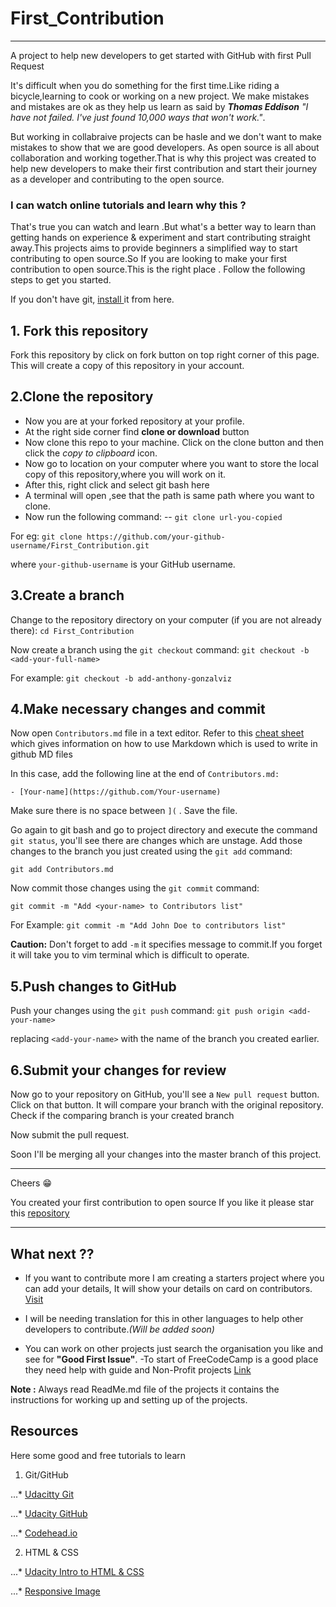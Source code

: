 # First_Contribution
---
A project to help new developers to get started with GitHub with first Pull Request

It's difficult when you do something for the first time.Like riding a bicycle,learning to cook or working on a new project. We make mistakes and mistakes are ok as they help us learn as said by *__Thomas Eddison__* *"I have not failed. I've just found 10,000 ways that won't work."*.

But working in collabraive projects can be hasle and we don't want to make mistakes to show that we are good developers. As open source is all about collaboration and working together.That is why this project was created to help new developers to make their first contribution and start their journey as a developer and contributing to the open source.

### I can watch online tutorials and learn why this ?

That's true you can watch and learn .But what's a better way to learn than getting hands on experience & experiment and start contributing straight away.This projects aims to provide beginners a simplified way to start contributing to open source.So If you are looking to make your first contribution to open source.This is the right place . Follow the following steps to  get you started.

If you don't have git, [install ]( https://help.github.com/articles/set-up-git/) it from here.

## 1. Fork this repository
Fork this repository by click on fork button on top right corner of this page.
This will create a copy of this repository in your account.

## 2.Clone the repository

* Now you are at your forked repository at your profile.
* At the right side corner find  __clone or download__ button
* Now clone this repo to your machine. Click on the clone button and then click the *copy to clipboard* icon.
* Now go to location on your computer where you want to store the local copy of this repository,where you will work on it.
* After this, right click and select git bash here
* A terminal will open ,see that the path is same path where you want to clone.
* Now run the following command:
--
`git clone url-you-copied`

For eg:
`git clone https://github.com/your-github-username/First_Contribution.git`

where `your-github-username` is your GitHub username.

## 3.Create a branch

Change to the repository directory on your computer (if you are not already there):
`cd First_Contribution`

Now create a branch using the `git checkout` command:
`git checkout -b <add-your-full-name>`

For example:
`git checkout -b add-anthony-gonzalviz`

## 4.Make necessary changes and commit

Now open `Contributors.md` file in a text editor. Refer to this [cheat sheet](https://github.com/adam-p/markdown-here/wiki/Markdown-Cheatsheet) which gives information on how to use Markdown which is used to write in github MD files

In this case, add the following line at the end of `Contributors.md:`

`- [Your-name](https://github.com/Your-username)`

Make sure there is no space between `](` . Save the file.

Go again to git bash and go to project directory and execute the command `git status`, you'll see there are changes which are unstage. Add those changes to the branch you just created using the `git add` command:

`git add Contributors.md`

Now commit those changes using the `git commit` command:

`git commit -m "Add <your-name> to Contributors list"`

For Example: 
`git commit -m "Add John Doe to contributors list"`

__Caution:__ Don't forget to add `-m` it specifies message to commit.If you forget it will take you to vim terminal which is difficult to operate.

## 5.Push changes to GitHub

Push your changes using the `git push` command:
`git push origin <add-your-name>`

replacing `<add-your-name>` with the name of the branch you created earlier.

## 6.Submit your changes for review

Now go to your repository on GitHub, you'll see a  `New pull request` button.  Click on that button.
It will compare your branch with the original repository. Check if the comparing branch is your created branch

Now submit the pull request.

Soon I'll be merging all your changes into the master branch of this project.

---
Cheers :grin:

You created your first contribution to open source
If you like it please star this [repository](https://github.com/divayg/First_Contribution)

---
## What next ??

* If you want to contribute more I am creating a starters project where you can add your details, It will show your details on card on contributors. [Visit](https://github.com/divayg/First_Contribution/tree/master/project)

* I will be needing translation for this in other languages to help other developers to contribute.*(Will be added soon)*

* You can work on other projects just search the organisation you like and see for **"Good First Issue"**.
-To start of FreeCodeCamp is a good place they need help with guide and Non-Profit projects [Link](https://github.com/freeCodeCamp/guides)

__Note :__ Always read ReadMe.md file of the projects it contains the instructions for working up and setting up of the projects.


## Resources 

Here some good and free tutorials to learn 

1. Git/GitHub

...* [Udacitty Git](https://in.udacity.com/course/version-control-with-git--ud123)

...* [Udacity GitHub](https://in.udacity.com/course/github-collaboration--ud456)

...* [Codehead.io](https://egghead.io/courses/how-to-contribute-to-an-open-source-project-on-github)

2. HTML & CSS

...* [Udacity Intro to HTML & CSS](https://in.udacity.com/course/intro-to-html-and-css--ud304)

...* [Responsive Image](https://in.udacity.com/course/responsive-images--ud882)
